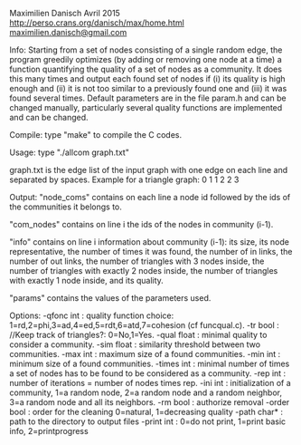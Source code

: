 Maximilien Danisch
Avril 2015
http://perso.crans.org/danisch/max/home.html
maximilien.danisch@gmail.com


Info:
Starting from a set of nodes consisting of a single random edge, the program greedily optimizes (by adding or removing one node at a time) a function quantifying the quality of a set of nodes as a community. It does this many times and output each found set of nodes if (i) its quality is high enough and (ii) it is not too similar to a previously found one and (iii) it was found several times. Default parameters are in the file param.h and can be changed manually, particularly several quality functions are implemented and can be changed.

Compile:
type "make" to compile the C codes.

Usage:
type "./allcom graph.txt"

graph.txt is the edge list of the input graph with one edge on each line and separated by spaces.
Example for a triangle graph:
0 1
1 2
2 3

Output:
"node_coms" contains on each line a node id followed by the ids of the communities it belongs to.

"com_nodes" contains on line i the ids of the nodes in community (i-1).

"info" contains on line i information about community (i-1):
its size,
its node representative,
the number of times it was found,
the number of in links,
the number of out links,
the number of triangles with 3 nodes inside,
the number of triangles with exactly 2 nodes inside,
the number of triangles with exactly 1 node inside,
and its quality.

"params" contains the values of the parameters used.

Options:
-qfonc int : quality function choice: 1=rd,2=phi,3=ad,4=ed,5=rdt,6=atd,7=cohesion (cf funcqual.c).
-tr bool : //Keep track of triangles?: 0=No,1=Yes.
-qual float : minimal quality to consider a community.
-sim float : similarity threshold between two communities.
-max int : maximum size of a found communities.
-min int : minimum size of a found communities.
-times int : minimal number of times a set of nodes has to be found to be considered as a community.
-rep int : number of iterations = number of nodes times rep.
-ini int : initialization of a community, 1=a random node, 2=a random node and a random neighbor, 3=a random node and all its neighbors.
-rm bool : authorize removal
-order bool : order for the cleaning 0=natural, 1=decreasing quality
-path char* : path to the directory to output files
-print int : 0=do not print, 1=print basic info, 2=printprogress
